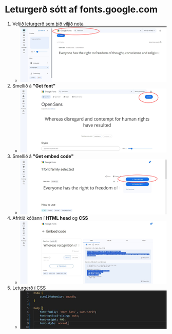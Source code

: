 # Leturgerð sótt af fonts.google.com

1. Veljið leturgerð sem þið viljið nota
    - ![Mynd 1](google-font-1.jpg)
1. Smellið á **"Get font"**
    - ![Mynd 1](google-font-2.jpg)
1. Smellið á **"Get embed code"**
    - ![Mynd 1](google-font-3.jpg)
1. Afritið kóðann í **HTML head** og **CSS**
    - ![Mynd 1](google-font-45.jpg)
1. Leturgerð í CSS
    - ![Mynd 1](google-css.jpg)